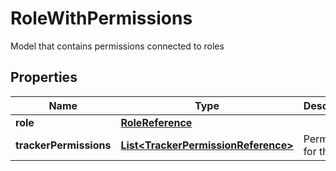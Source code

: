

# RoleWithPermissions

Model that contains permissions connected to roles

## Properties

| Name | Type | Description | Notes |
|------------ | ------------- | ------------- | -------------|
|**role** | [**RoleReference**](RoleReference.md) |  |  [optional] |
|**trackerPermissions** | [**List&lt;TrackerPermissionReference&gt;**](TrackerPermissionReference.md) | Permission for the role |  [optional] |



